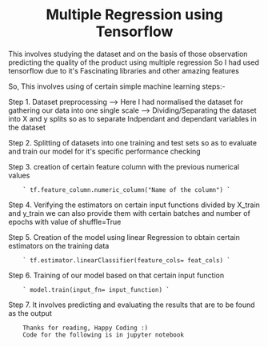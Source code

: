<h1 align="center">Multiple Regression using Tensorflow</h1>

This involves studying the dataset and on the basis of those observation predicting the quality
of the product using multiple regression So I had used tensorflow due to it's Fascinating libraries and other
amazing features

So, This involves using of certain simple machine learning steps:-

Step 1. Dataset preprocessing
        --> Here I had normalised the dataset for gathering our data into one single scale
        --> Dividing/Separating the dataset into X and y splits so as to separate
            Indpendant and dependant variables in the dataset

Step 2. Splitting of datasets into one training and test sets so as to evaluate and train our model
        for it's specific performance checking

Step 3. creation of certain feature column with the previous numerical values

        ` tf.feature_column.numeric_column("Name of the column") `

Step 4. Verifying the estimators on certain input functions divided by X_train and y_train
        we can also provide them with certain batches and number of epochs with value of shuffle=True

Step 5. Creation of the model using linear Regression to obtain certain estimators on the training data

        ` tf.estimator.linearClassifier(feature_cols= feat_cols) `

Step 6. Training of our model based on that certain input function

        ` model.train(input_fn= input_function) `

Step 7. It involves predicting and evaluating the results that are to be found as the output

        Thanks for reading, Happy Coding :)
        Code for the following is in jupyter notebook

